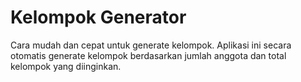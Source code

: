 # Kelompok Generator

Cara mudah dan cepat untuk generate kelompok. Aplikasi ini secara otomatis generate kelompok berdasarkan jumlah anggota dan total kelompok yang diinginkan.
